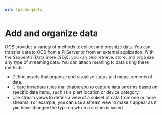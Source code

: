 ```yaml
---
uid: lpaddorgdata
---
```


# Add and organize data

OCS provides a variety of methods to collect and organize data. You can transfer data to OCS from a PI Server or from an external application. With the Sequential Data Store (SDS), you can also retrieve, store, and organize any type of streaming data. You can attach meaning to data using these methods:

- Define assets that organize and visualize status and measurements of data.
- Create metadata rules that enable you to capture data streams based on specific data items, such as a plant location or device category.
- Use stream views to define a view of a subset of data from one or more streams. For example, you can use a stream view to make it appear as if you have changed the type on which a stream is based.
